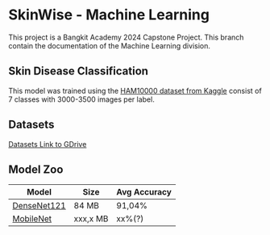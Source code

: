 # SkinWise - Machine Learning
This project is a Bangkit Academy 2024 Capstone Project. This branch contain the documentation of the Machine Learning division.

## Skin Disease Classification
This model was trained using the [HAM10000 dataset from Kaggle](https://www.kaggle.com/datasets/artakusuma/basedir) consist of 7 classes with 3000-3500 images per label. 

## Datasets
[Datasets Link to GDrive](https://drive.google.com/file/d/1Kjt7cOPPJFT0pb4rVDDAE6gOMbK4ktYq/view?usp=sharing)

## Model Zoo
| Model         | Size          | Avg Accuracy  |
| ------------- | ------------- | ------------- |
| [DenseNet121](https://drive.google.com/file/d/1UyRXI5OSNEnGZdOcQkWM46eJ3ZIAVk4w/view?usp=sharing)   | 84 MB      | 91,04%     |
| [MobileNet]()     | xxx,x MB      | xx%(?)        |
